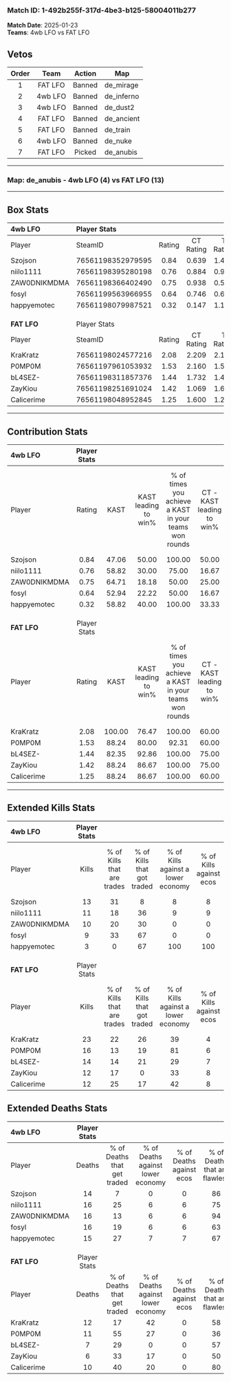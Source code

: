 ### Match ID: 1-492b255f-317d-4be3-b125-58004011b277  
**Match Date**: 2025-01-23  
**Teams**: 4wb LFO vs FAT LFO  

## Vetos  

| Order | Team | Action | Map |
| :---: | :--: | :----: | --- |
| 1 | FAT LFO | Banned | de_mirage |
| 2 | 4wb LFO | Banned | de_inferno |
| 3 | 4wb LFO | Banned | de_dust2 |
| 4 | FAT LFO | Banned | de_ancient |
| 5 | FAT LFO | Banned | de_train |
| 6 | 4wb LFO | Banned | de_nuke |
| 7 | FAT LFO | Picked | de_anubis |

---  

### **Map**: de_anubis - 4wb LFO (4) vs FAT LFO (13)  
---  

## Box Stats  

| **4wb LFO**  | Player Stats      |        |           |          |        |       |       |         |        |      |     |
| :- | :- | :-: | :-: | :-: | :-: | :-: | :-: | :-: | :-: | :-: | :-: |
| Player       | SteamID           | Rating | CT Rating | T Rating |  KAST  |  ADR  | Kills | Assists | Deaths | K/D  | HS% |
| Szojson      | 76561198352979595 |  0.84  |   0.639   |  1.427   | 47.06  | 65.2  |  13   |    0    |   14   | 0.93 | 38  |
| niilo1111    | 76561198395280198 |  0.76  |   0.884   |  0.901   | 58.82  | 62.5  |  11   |    2    |   16   | 0.69 | 45  |
| ZAW0DNIKMDMA | 76561198366402490 |  0.75  |   0.938   |  0.533   | 64.71  | 62.9  |  10   |    2    |   16   | 0.63 | 30  |
| fosyl        | 76561199563966955 |  0.64  |   0.746   |  0.698   | 52.94  | 67.7  |   9   |    3    |   16   | 0.56 | 55  |
| happyemotec  | 76561198079987521 |  0.32  |   0.147   |  1.184   | 58.82  | 39.9  |   3   |    4    |   15   | 0.20 | 66  |
|              |                   |        |           |          |        |       |       |         |        |      |     |
|              |                   |        |           |          |        |       |       |         |        |      |     |
|              |                   |        |           |          |        |       |       |         |        |      |     |
| **FAT LFO**  | Player Stats      |        |           |          |        |       |       |         |        |      |     |
| Player       | SteamID           | Rating | CT Rating | T Rating |  KAST  |  ADR  | Kills | Assists | Deaths | K/D  | HS% |
| KraKratz     | 76561198024577216 |  2.08  |   2.209   |  2.116   | 100.00 | 142.5 |  23   |    6    |   12   | 1.92 | 60  |
| P0MP0M       | 76561197961053932 |  1.53  |   2.160   |  1.555   | 88.24  | 96.8  |  16   |    7    |   11   | 1.45 | 68  |
| bL4SEZ-      | 76561198311857376 |  1.44  |   1.732   |  1.402   | 82.35  | 76.9  |  14   |    6    |   7    | 2.00 | 42  |
| ZayKiou      | 76561198251691024 |  1.42  |   1.069   |  1.672   | 88.24  | 72.9  |  12   |   10    |   6    | 2.00 | 33  |
| Calicerime   | 76561198048952845 |  1.25  |   1.600   |  1.286   | 88.24  | 71.0  |  12   |    3    |   10   | 1.20 | 58  |
---  

## Contribution Stats  

| **4wb LFO**  | Player Stats |        |                      |                                                        |                           |                                                             |                          |                                                            |
| :- | :-: | :-: | :-: | :-: | :-: | :-: | :-: | :-: |
| Player       |    Rating    |  KAST  | KAST leading to win% | % of times you achieve a KAST in your teams won rounds | CT - KAST leading to win% | CT - % of times you achieve a KAST in your teams won rounds | T - KAST leading to win% | T - % of times you achieve a KAST in your teams won rounds |
| Szojson      |     0.84     | 47.06  |        50.00         |                         100.00                         |           50.00           |                           100.00                            |          50.00           |                           100.00                           |
| niilo1111    |     0.76     | 58.82  |        30.00         |                         75.00                          |           16.67           |                            50.00                            |          50.00           |                           100.00                           |
| ZAW0DNIKMDMA |     0.75     | 64.71  |        18.18         |                         50.00                          |           25.00           |                           100.00                            |           0.00           |                            0.00                            |
| fosyl        |     0.64     | 52.94  |        22.22         |                         50.00                          |           16.67           |                            50.00                            |          33.33           |                           50.00                            |
| happyemotec  |     0.32     | 58.82  |        40.00         |                         100.00                         |           33.33           |                           100.00                            |          50.00           |                           100.00                           |
|              |              |        |                      |                                                        |                           |                                                             |                          |                                                            |
|              |              |        |                      |                                                        |                           |                                                             |                          |                                                            |
|              |              |        |                      |                                                        |                           |                                                             |                          |                                                            |
| **FAT LFO**  | Player Stats |        |                      |                                                        |                           |                                                             |                          |                                                            |
| Player       |    Rating    |  KAST  | KAST leading to win% | % of times you achieve a KAST in your teams won rounds | CT - KAST leading to win% | CT - % of times you achieve a KAST in your teams won rounds | T - KAST leading to win% | T - % of times you achieve a KAST in your teams won rounds |
| KraKratz     |     2.08     | 100.00 |        76.47         |                         100.00                         |           60.00           |                           100.00                            |          83.33           |                           100.00                           |
| P0MP0M       |     1.53     | 88.24  |        80.00         |                         92.31                          |           60.00           |                           100.00                            |          90.00           |                           90.00                            |
| bL4SEZ-      |     1.44     | 82.35  |        92.86         |                         100.00                         |           75.00           |                           100.00                            |          100.00          |                           100.00                           |
| ZayKiou      |     1.42     | 88.24  |        86.67         |                         100.00                         |           75.00           |                           100.00                            |          90.91           |                           100.00                           |
| Calicerime   |     1.25     | 88.24  |        86.67         |                         100.00                         |           60.00           |                           100.00                            |          100.00          |                           100.00                           |
---  

## Extended Kills Stats  

| **4wb LFO**  | Player Stats |                            |                            |                                    |                         |                              |                                 |                                       |                    |           |
| :- | :-: | :-: | :-: | :-: | :-: | :-: | :-: | :-: | :-: | :-: |
| Player       |    Kills     | % of Kills that are trades | % of Kills that got traded | % of Kills against a lower economy | % of Kills against ecos | % of Kills that are flawless | % of Kills that are close duels | % of Kills that are assisted by flash | Pistol Round Kills | AWP Kills |
| Szojson      |      13      |             31             |             8              |                 8                  |            8            |              69              |                0                |                   0                   |         8          |     3     |
| niilo1111    |      11      |             18             |             36             |                 9                  |            9            |              45              |                9                |                   0                   |         0          |     1     |
| ZAW0DNIKMDMA |      10      |             20             |             30             |                 0                  |            0            |              50              |                0                |                   0                   |         3          |     1     |
| fosyl        |      9       |             33             |             67             |                 0                  |            0            |              56              |                0                |                   0                   |         1          |     2     |
| happyemotec  |      3       |             0              |             67             |                100                 |           100           |              67              |                0                |                   0                   |         0          |     0     |
|              |              |                            |                            |                                    |                         |                              |                                 |                                       |                    |           |
|              |              |                            |                            |                                    |                         |                              |                                 |                                       |                    |           |
|              |              |                            |                            |                                    |                         |                              |                                 |                                       |                    |           |
| **FAT LFO**  | Player Stats |                            |                            |                                    |                         |                              |                                 |                                       |                    |           |
| Player       |    Kills     | % of Kills that are trades | % of Kills that got traded | % of Kills against a lower economy | % of Kills against ecos | % of Kills that are flawless | % of Kills that are close duels | % of Kills that are assisted by flash | Pistol Round Kills | AWP Kills |
| KraKratz     |      23      |             22             |             26             |                 39                 |            4            |              65              |                9                |                  22                   |         0          |     2     |
| P0MP0M       |      16      |             13             |             19             |                 81                 |            6            |              88              |                0                |                  25                   |         0          |     1     |
| bL4SEZ-      |      14      |             14             |             21             |                 29                 |            7            |              71              |               14                |                  14                   |         0          |     5     |
| ZayKiou      |      12      |             17             |             0              |                 33                 |            8            |              83              |                8                |                   8                   |         5          |     0     |
| Calicerime   |      12      |             25             |             17             |                 42                 |            8            |              83              |                8                |                   8                   |         0          |     2     |
## Extended Deaths Stats  

| **4wb LFO**  | Player Stats |                             |                                   |                          |                               |                            |                           |               |
| :- | :-: | :-: | :-: | :-: | :-: | :-: | :-: | :-: |
| Player       |    Deaths    | % of Deaths that get traded | % of Deaths against lower economy | % of Deaths against ecos | % of Deaths that are flawless | % of Deaths that are close | % of Deaths while blinded | Deaths to AWP |
| Szojson      |      14      |              7              |                 0                 |            0             |              86               |             0              |            14             |       2       |
| niilo1111    |      16      |             25              |                 6                 |            6             |              75               |             6              |            19             |       0       |
| ZAW0DNIKMDMA |      16      |             13              |                 6                 |            6             |              94               |             6              |            13             |       2       |
| fosyl        |      16      |             19              |                 6                 |            6             |              63               |             19             |            19             |       1       |
| happyemotec  |      15      |             27              |                 7                 |            7             |              67               |             7              |            20             |       0       |
|              |              |                             |                                   |                          |                               |                            |                           |               |
|              |              |                             |                                   |                          |                               |                            |                           |               |
|              |              |                             |                                   |                          |                               |                            |                           |               |
| **FAT LFO**  | Player Stats |                             |                                   |                          |                               |                            |                           |               |
| Player       |    Deaths    | % of Deaths that get traded | % of Deaths against lower economy | % of Deaths against ecos | % of Deaths that are flawless | % of Deaths that are close | % of Deaths while blinded | Deaths to AWP |
| KraKratz     |      12      |             17              |                42                 |            0             |              58               |             8              |             0             |       4       |
| P0MP0M       |      11      |             55              |                27                 |            0             |              36               |             0              |             0             |       2       |
| bL4SEZ-      |      7       |             29              |                 0                 |            0             |              57               |             0              |             0             |       4       |
| ZayKiou      |      6       |             33              |                17                 |            0             |              50               |             0              |             0             |       1       |
| Calicerime   |      10      |             40              |                20                 |            0             |              80               |             0              |             0             |       1       |
